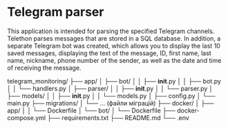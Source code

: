 # Telegram parser

This application is intended for parsing the specified Telegram channels. Telethon parses messages that are stored in a SQL database. In addition, a separate Telegram bot was created, which allows you to display the last 10 saved messages, displaying the text of the message, ID, first name, last name, nickname, phone number of the sender, as well as the date and time of receiving the message.

telegram_monitoring/
├── app/
│   ├── bot/
│   │   ├── __init__.py
│   │   ├── bot.py
│   │   └── handlers.py
│   ├── parser/
│   │   ├── __init__.py
│   │   └── parser.py
│   ├── models/
│   │   ├── __init__.py
│   │   └── models.py
│   ├── config.py
│   └── main.py
├── migrations/
│   └── ... (файли міграцій)
├── docker/
│   ├── app/
│   │   └── Dockerfile
│   └── bot/
│       └── Dockerfile
├── docker-compose.yml
├── requirements.txt
├── README.md
└── .env
